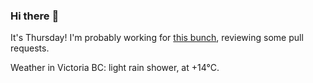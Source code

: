### Hi there :wave:

It's Thursday! I'm probably working for [this bunch](https://github.com/kohofinancial), reviewing some pull requests.

Weather in Victoria BC: light rain shower, at +14°C.
